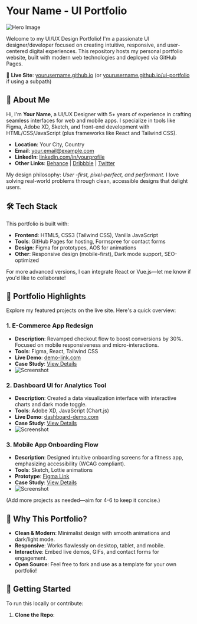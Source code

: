 # Your Name - UI Portfolio

![Hero Image](assets/images/hero-screenshot.jpg) <!-- Optional: Add a screenshot of your portfolio site here for visual appeal -->

Welcome to my UI/UX Design Portfolio! I'm a passionate UI designer/developer focused on creating intuitive, responsive, and user-centered digital experiences. This repository hosts my personal portfolio website, built with modern web technologies and deployed via GitHub Pages.

🚀 **Live Site**: [yourusername.github.io](https://yourusername.github.io) (or [yourusername.github.io/ui-portfolio](https://yourusername.github.io/ui-portfolio) if using a subpath)

## 📖 About Me
Hi, I'm **Your Name**, a UI/UX Designer with 5+ years of experience in crafting seamless interfaces for web and mobile apps. I specialize in tools like Figma, Adobe XD, Sketch, and front-end development with HTML/CSS/JavaScript (plus frameworks like React and Tailwind CSS).

- **Location**: Your City, Country
- **Email**: your.email@example.com
- **LinkedIn**: [linkedin.com/in/yourprofile](https://linkedin.com/in/yourprofile)
- **Other Links**: [Behance](https://behance.net/yourprofile) | [Dribbble](https://dribbble.com/yourprofile) | [Twitter](https://twitter.com/yourhandle)

My design philosophy: *User -first, pixel-perfect, and performant.* I love solving real-world problems through clean, accessible designs that delight users.

## 🛠 Tech Stack
This portfolio is built with:
- **Frontend**: HTML5, CSS3 (Tailwind CSS), Vanilla JavaScript
- **Tools**: GitHub Pages for hosting, Formspree for contact forms
- **Design**: Figma for prototypes, AOS for animations
- **Other**: Responsive design (mobile-first), Dark mode support, SEO-optimized

For more advanced versions, I can integrate React or Vue.js—let me know if you'd like to collaborate!

## 📂 Portfolio Highlights
Explore my featured projects on the live site. Here's a quick overview:

### 1. E-Commerce App Redesign
- **Description**: Revamped checkout flow to boost conversions by 30%. Focused on mobile responsiveness and micro-interactions.
- **Tools**: Figma, React, Tailwind CSS
- **Live Demo**: [demo-link.com](https://demo-link.com)
- **Case Study**: [View Details](projects/ecommerce.html)
- ![Screenshot](assets/images/project1-screenshot.jpg)

### 2. Dashboard UI for Analytics Tool
- **Description**: Created a data visualization interface with interactive charts and dark mode toggle.
- **Tools**: Adobe XD, JavaScript (Chart.js)
- **Live Demo**: [dashboard-demo.com](https://dashboard-demo.com)
- **Case Study**: [View Details](projects/dashboard.html)
- ![Screenshot](assets/images/project2-screenshot.jpg)

### 3. Mobile App Onboarding Flow
- **Description**: Designed intuitive onboarding screens for a fitness app, emphasizing accessibility (WCAG compliant).
- **Tools**: Sketch, Lottie animations
- **Prototype**: [Figma Link](https://figma.com/proto/your-link)
- **Case Study**: [View Details](projects/onboarding.html)
- ![Screenshot](assets/images/project3-screenshot.jpg)

(Add more projects as needed—aim for 4-6 to keep it concise.)

## 🌟 Why This Portfolio?
- **Clean & Modern**: Minimalist design with smooth animations and dark/light mode.
- **Responsive**: Works flawlessly on desktop, tablet, and mobile.
- **Interactive**: Embed live demos, GIFs, and contact forms for engagement.
- **Open Source**: Feel free to fork and use as a template for your own portfolio!

## 🚀 Getting Started
To run this locally or contribute:

1. **Clone the Repo**:
